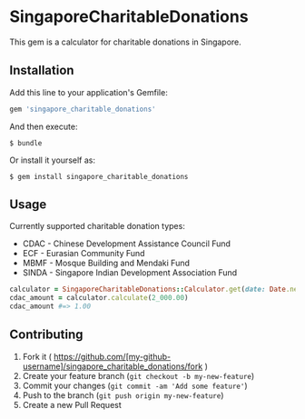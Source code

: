 # SingaporeCharitableDonations

This gem is a calculator for charitable donations in Singapore.

## Installation

Add this line to your application's Gemfile:

```ruby
gem 'singapore_charitable_donations'
```

And then execute:

    $ bundle

Or install it yourself as:

    $ gem install singapore_charitable_donations

## Usage

Currently supported charitable donation types:
  * CDAC - Chinese Development Assistance Council Fund
  * ECF - Eurasian Community Fund
  * MBMF - Mosque Building and Mendaki Fund
  * SINDA - Singapore Indian Development Association Fund

```ruby
calculator = SingaporeCharitableDonations::Calculator.get(date: Date.new(2014, 12, 7), type: "CDAC")
cdac_amount = calculator.calculate(2_000.00)
cdac_amount #=> 1.00
```

## Contributing

1. Fork it ( https://github.com/[my-github-username]/singapore_charitable_donations/fork )
2. Create your feature branch (`git checkout -b my-new-feature`)
3. Commit your changes (`git commit -am 'Add some feature'`)
4. Push to the branch (`git push origin my-new-feature`)
5. Create a new Pull Request

